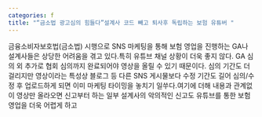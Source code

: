 ```yaml
---
categories: f
title: "“금소법 광고심의 힘들다”설계사 코드 빼고 퇴사후 독립하는 보험 유튜버 "
---
```

금융소비자보호법(금소법) 시행으로 SNS 마케팅을 통해 보험 영업을 진행하는 GA나 설계사들은 상당한 어려움을 겪고 있다.특히 유튜브 채널 상황이 더욱 좋지 않다. GA 심의 외 추가로 협회 심의까지 완료되어야 영상을 올릴 수 있기 때문이다. 심의 기간도 더 걸리지만 영상이라는 특성상 블로그 등 다른 SNS 게시물보다 수정 기간도 길어 심의/수정 후 업로드하게 되면 이미 마케팅 타이밍을 놓치기 일쑤다.여기에 더해 내용과 관계없이 영상만 올라오면 신고부터 하는 일부 설계사의 악의적인 신고도 유튜브를 통한 보험 영업을 더욱 어렵게 하고